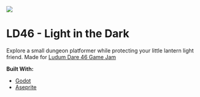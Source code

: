 ![](https://static.jam.host/raw/135/3/z/2c90c.png)
# LD46 - Light in the Dark
Explore a small dungeon platformer while protecting your little lantern light friend. Made for [Ludum Dare 46 Game Jam](https://ldjam.com/events/ludum-dare/46/light-in-the-dark)

**Built With:**
* [Godot](https://godotengine.org/)
* [Aseprite](https://www.aseprite.org/)
